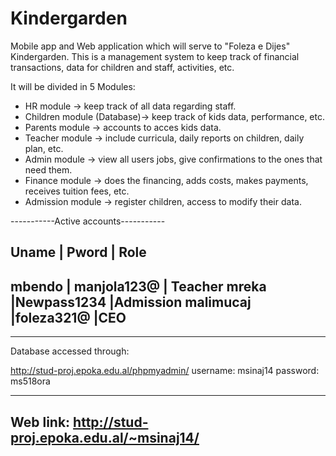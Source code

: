 # Kindergarden
Mobile app and Web application which will serve to "Foleza e Dijes" Kindergarden. This is a management system to keep track of financial transactions, data for children and staff, activities, etc. 

It will be divided in 5 Modules:

- HR module -> keep track of all data regarding staff.
- Children module (Database)-> keep track of kids data, performance, etc.
- Parents module -> accounts to acces kids data.
- Teacher module -> include curricula, daily reports on children, daily plan, etc.
- Admin module -> view all users jobs, give confirmations to the ones that need them.
- Finance module -> does the financing, adds costs, makes payments, receives tuition fees, etc.
- Admission module -> register children, access to modify their data.

-----------Active accounts-----------

Uname     |  Pword       |  Role
-------------------------------------
mbendo    | manjola123@  | Teacher
mreka     |Newpass1234   |Admission
malimucaj |foleza321@    |CEO
-------------------------------------

-------------------------------------------
Database accessed through:

http://stud-proj.epoka.edu.al/phpmyadmin/
username: msinaj14
password: ms518ora

-----------------------------------------------------
Web link: http://stud-proj.epoka.edu.al/~msinaj14/
-----------------------------------------------------
